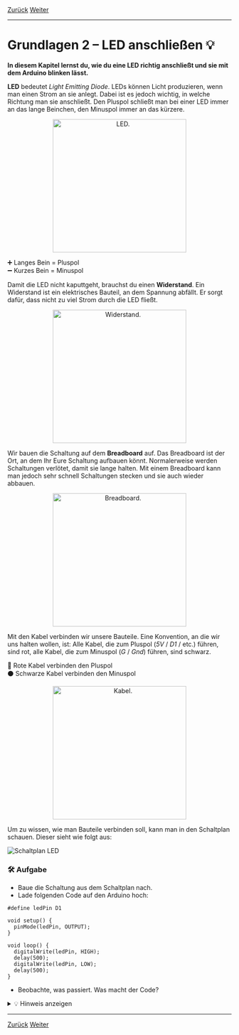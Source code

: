 <link rel="stylesheet" href="assets/css/custom.css?v=2">

<div class="nav-container">
  <a href="Grundlagen1" class="button">Zurück</a>
  <a href="Grundlagen3" class="button">Weiter</a>
</div>

<p class="spacing-5"></p>

---

<p class="spacing-5"></p>

# Grundlagen 2 – LED anschließen 💡

**In diesem Kapitel lernst du, wie du eine LED richtig anschließt und sie mit dem Arduino blinken lässt.**

**LED** bedeutet *Light Emitting Diode*. LEDs können Licht produzieren, wenn man einen Strom an sie anlegt. Dabei ist es jedoch wichtig, in welche Richtung man sie anschließt. Den Pluspol schließt man bei einer LED immer an das lange Beinchen, den Minuspol immer an das kürzere.

<p align="center">
  <img src="img/LED_plus_minus.jpg" width="300" class="rounded" alt="LED.">
</p>

<div class="merkbox">
➕ Langes Bein = Pluspol <br> 
➖ Kurzes Bein = Minuspol
</div>

Damit die LED nicht kaputtgeht, brauchst du einen **Widerstand**. Ein Widerstand ist ein elektrisches Bauteil, an dem Spannung abfällt. Er sorgt dafür, dass nicht zu viel Strom durch die LED fließt.

<p align="center">
  <img src="img/widerstand.jpg" width="300" class="rounded" alt="Widerstand.">
</p>

Wir bauen die Schaltung auf dem **Breadboard** auf. Das Breadboard ist der Ort, an dem Ihr Eure Schaltung aufbauen könnt. Normalerweise werden Schaltungen verlötet, damit sie lange halten. Mit einem Breadboard kann man jedoch sehr schnell Schaltungen stecken und sie auch wieder abbauen.

<p align="center">
  <img src="img/breadboard.jpg" width="300" class="rounded" alt="Breadboard.">
</p>

Mit den Kabel verbinden wir unsere Bauteile. Eine Konvention, an die wir uns halten wollen, ist: Alle Kabel, die zum Pluspol (*5V* / *D1* / etc.) führen, sind rot, alle Kabel, die zum Minuspol (*G* / *Gnd*) führen, sind schwarz.

<div class="merkbox">
🔴 Rote Kabel verbinden den Pluspol  <br> 
⚫ Schwarze Kabel verbinden den Minuspol
</div>

<p align="center">
  <img src="img/kabel_plus_minus.jpg" width="300" class="rounded" alt="Kabel.">
</p>

Um zu wissen, wie man Bauteile verbinden soll, kann man in den Schaltplan schauen. Dieser sieht wie folgt aus:


<div class="schaltplan-box">
  <img src="img/Schaltung_g2.jpg" alt="Schaltplan LED">
</div>


<div class="aufgabe">
<h3>🛠️ Aufgabe</h3>
<ul>
  <li>Baue die Schaltung aus dem Schaltplan nach.</li>
  <li>Lade folgenden Code auf den Arduino hoch:</li>
</ul>

<pre><code>#define ledPin D1

void setup() {
  pinMode(ledPin, OUTPUT);
}

void loop() {
  digitalWrite(ledPin, HIGH);
  delay(500);
  digitalWrite(ledPin, LOW);
  delay(500);
}
</code></pre>

<ul>
  <li>Beobachte, was passiert. Was macht der Code?</li>
</ul>
</div>

<details>
<summary>💡 Hinweis anzeigen</summary>
<p><em>Wenn du nichts beobachten kannst, überprüfe bitte deine Schaltung.</em></p>
</details>

<p class="spacing-5"></p>

---

<p class="spacing-5"></p>

<div class="nav-container">
  <a href="Grundlagen1" class="button">Zurück</a>
  <a href="Grundlagen3" class="button">Weiter</a>
</div>
